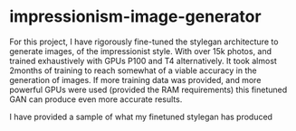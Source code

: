 # impressionism-image-generator
For this project, I have rigorously fine-tuned the stylegan architecture to generate images, of the impressionist style. With over 15k photos, and trained exhaustively with GPUs P100 and T4 alternatively. It took almost 2months of training to reach somewhat of a viable accuracy in the generation of images. If more training data was provided, and more powerful GPUs were used (provided the RAM requirements) this finetuned GAN can produce even more accurate results. 

I have provided a sample of what my finetuned stylegan has produced
